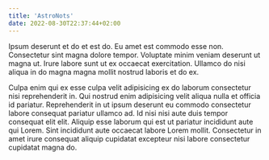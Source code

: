 ```yaml
---
title: 'AstroNots'
date: 2022-08-30T22:37:44+02:00
---
```


Ipsum deserunt et do et est do. Eu amet est commodo esse non. Consectetur sint magna dolore tempor. Voluptate minim veniam deserunt ut magna ut. Irure labore sunt ut ex occaecat exercitation. Ullamco do nisi aliqua in do magna magna mollit nostrud laboris et do ex.

Culpa enim qui ex esse culpa velit adipisicing ex do laborum consectetur nisi reprehenderit in. Qui nostrud enim adipisicing velit aliqua nulla et officia id pariatur. Reprehenderit in ut ipsum deserunt eu commodo consectetur labore consequat pariatur ullamco ad. Id nisi nisi aute duis tempor consequat elit elit. Aliquip esse laborum qui est ut pariatur incididunt aute qui Lorem. Sint incididunt aute occaecat labore Lorem mollit. Consectetur in amet irure consequat aliquip cupidatat excepteur nisi labore consectetur cupidatat magna do.

